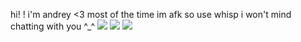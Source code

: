 hi! ! i'm andrey <3 most of the time im afk so use whisp i won't mind chatting with you ^_^
![](https://i.pinimg.com/564x/a5/3d/54/a53d54eaa4e0633cbf6c14bdaaa697a9.jpg) 
![](https://i.pinimg.com/236x/82/23/e6/8223e6c4a6bd24900e4fbd2bd6bec0b5.jpg)
![](https://i.pinimg.com/236x/23/db/5f/23db5fa506c4e887b89c65c4d90d16b2.jpg)
